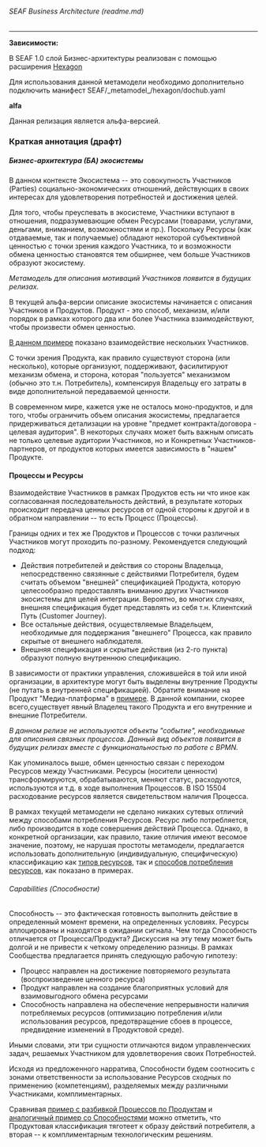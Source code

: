 ###### SEAF Business Architecture (readme.md)

---
**Зависимости:**

В SEAF 1.0 слой Бизнес-архитектуры реализован с помощью расширения [Hexagon](/entities/articles/blank?id=hex_main)

Для использования данной метамодели необходимо дополнительно подключить манифест SEAF/\_metamodel\_/hexagon/dochub.yaml

**alfa**

Данная релизация является альфа-версией.

### Краткая аннотация (драфт)

##### Бизнес-архитектура (БА) экосистемы

В данном контексте Экосистема -- это совокупность Участников (Parties) социально-экономических отношений, действующих в своих интересах для удовлетворения потребностей и достижения целей.

Для того, чтобы преуспевать в экосистеме, Участники вступают в отношения, подразумевающие обмен Ресурсами (товарами, услугами, деньгами, вниманием, возможностями и пр.). Поскольку Ресурсы (как отдаваемые, так и получаемые) обладают некоторой субъективной ценностью с точки зрения каждого Участника, то и возможности обмена ценностью становятся тем обширнее, чем больше Участников образуют экосистему.

*Метамодель для описания мотиваций Участников появится в будущих релизах.*

В текущей альфа-версии описание экосистемы начинается с описания Участников и Продуктов. Продукт - это способ, механизм, и/или порядок в рамках которого два или более Участника взаимодействуют, чтобы произвести обмен ценностью.

[В данном примере](/entities/hexV/view?id=ecosystem) показано взаимодействие нескольких Участников. 

С точки зрения Продукта, как правило существуют сторона (или несколько), которые организуют, поддерживают, фасилитируют механизм обмена, и сторона, которая "пользуется" механизмом (обычно это т.н. Потребитель), компенсируя Владельцу его затраты в виде дополнительной передаваемой ценности.

В современном мире, кажется уже не осталось моно-продуктов, и для того, чтобы ограничить объем описания экосистемы, предлагается придерживаться детализации на уровне "предмет контракта/договора - целевая аудитория". В некоторых случаях может быть важным описать  не только целевые аудитории Участников, но и Конкретных Участников-партнеров, от продуктов которых имеется зависимость в "нашем" Продукте.

#### Процессы и Ресурсы

Взаимодействие Участников в рамках Продуктов есть ни что иное как согласованная последовательность действий, в результате которых происходит передача ценных ресурсов от одной стороны к другой и в обратном направлении -- то есть Процесс (Процессы).

Границы одних и тех же Продуктов и Процессов с точки различных Участников могут проходить по-разному. Рекомендуется следующий подход:
* Действия потребителей и действия со стороны Владельца, непосредственно связянные с действиями Потребителя, будем считать объемом "внешней" спецификацией Продукта, которую целесообразно предоставлять вниманию других Участников экосистемы для целей интеграции. Вероятно, во многих случаях, внешняя спецификация будет представлять из себя т.н. Клиентский Путь (Customer Journey).
* Все остальные действия, осуществляемые Владельцем, необходимые для поддержания "внешнего" Процесса, как правило скрытые от внешнего наблюдателя.
* Внешняя спецификация и скрытые действия (из 2-го пункта) образуют полную внутреннюю спецификацию.

В зависимости от практики управления, сложившейся в той или иной организации, в архитектуре могут быть выделены внутренние Продукты (не путать в внутренней спецификацией). Обратите внимание на Продукт "Медиа-платформа" в [примере](/entities/hexV/view?id=process_map&mode=Процессы%20по%20Продуктам). В данной компании, скорее всего,существует явный Владелец такого Продукта и его внутренние и внешние Потребители.

*В данном релизе не используются объекты "событие", необходимые для описания связных процессов. Данный вид объектов появится в будущих релизах вместе с функциональностью по работе с BPMN.*

Как упоминалось выше, обмен ценностью связан с переходом Ресурсов между Участниками. Ресурсы (носители ценности) трансформируются, обрабатываются, меняют статус, расходуются, используются и т.д.  в ходе выполнения Процессов. В ISO 15504 расходование ресурсов является свидетельством наличия Процесса.

В рамках текущей метамодели не сделано никаких сутевых отличий между способами потребления Ресурсов. Ресурс либо потребляется, либо производится в ходе совершения действий Процесса. Однако, в конкретной организации, как правило, такие отличия имеют весомое значение, поэтому, не нарушая простоты метамодели, предлагается использовать дополнительную (индивидуальную, специфическую) классификацию как [типов ресурсов](/entities/hexV/view?id=resource_registry), так и [способов потребления ресурсов](/entities/hexV/view?id=process_map&mode=Использование%20ресурсов), как показано в примерах.


###### Capabilities (Способности)
Способность -- это фактическая готовность выполнить действие в определенный момент времени, на определенных условиях. Ресурсы аллоцированы и находятся в ожидании сигнала. Чем тогда Способность отличается от Процесса/Продукта? Дискуссия на эту тему может быть долгой и не привести к четкому определению разницы. В рамках Сообщества предлагается принять следующую рабочую гипотезу:  
* Процесс направлен на достижение повторяемого результата (воспроизведение ценного ресурса)
* Продукт направлен на создание благоприятных условий для взаимовыгодного обмена ресурсами
* Способность направлена на обеспечение непрерывности наличия потребляемых ресурсов (оптимизацию потребления и/или использования ресурсов, предотвращение сбоев в процессе, предвидение изменений в Продуктовой среде).

Иными словами, эти три сущности отличаются видом управленческих задач, решаемых Участником для удовлетворения своих Потребностей.

Исходя из предложенного нарратива, Способности будем соотносить с зонами ответственности за использование Ресурсов сходных по применению (компетенциям), разделяемых между различными Участниками, комплиментарных.

Сравнивая [пример с разбивкой Процессов по Продуктам](/entities/hexV/view?id=process_map&mode=Процессы%20по%20Продуктам) и [аналогичный пример со Способностями](/entities/hexV/view?id=capability_map&mode=Процессы%20по%20способностям) можно отметить, что Продуктовая классификация тяготеет к образу действий потребителя, а вторая -- к комплиментарным технологическим решениям.

